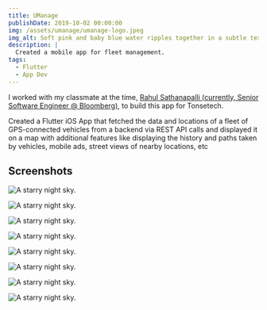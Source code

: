 ```yaml
---
title: UManage
publishDate: 2019-10-02 00:00:00
img: /assets/umanage/umanage-logo.jpeg
img_alt: Soft pink and baby blue water ripples together in a subtle texture.
description: |
  Created a mobile app for fleet management.
tags:
  - Flutter
  - App Dev
---
```


I worked with my classmate at the time, [Rahul Sathanapalli (currently, Senior Software Engineer @ Bloomberg)](https://www.linkedin.com/in/skvrahul/), to build this app for Tonsetech.

Created a Flutter iOS App that fetched the data and locations of a fleet of
GPS-connected vehicles from a backend via REST API calls and displayed it on
a map with additional features like displaying the history and paths taken by
vehicles, mobile ads, street views of nearby locations, etc

## Screenshots

![A starry night sky.](/assets/umanage/u1.png)

![A starry night sky.](/assets/umanage/u2.png)

![A starry night sky.](/assets/umanage/u3.jpg)

![A starry night sky.](/assets/umanage/u4.jpg)

![A starry night sky.](/assets/umanage/u5.jpg)

![A starry night sky.](/assets/umanage/u6.png)

![A starry night sky.](/assets/umanage/u7.jpg)

![A starry night sky.](/assets/umanage/u8.jpg)
